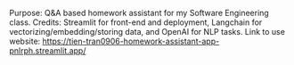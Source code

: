 Purpose: Q&A based homework assistant for my Software Engineering class.
Credits: Streamlit for front-end and deployment, Langchain for vectorizing/embedding/storing data, and OpenAI for NLP tasks.
Link to use website: https://tien-tran0906-homework-assistant-app-pnlrph.streamlit.app/ 
